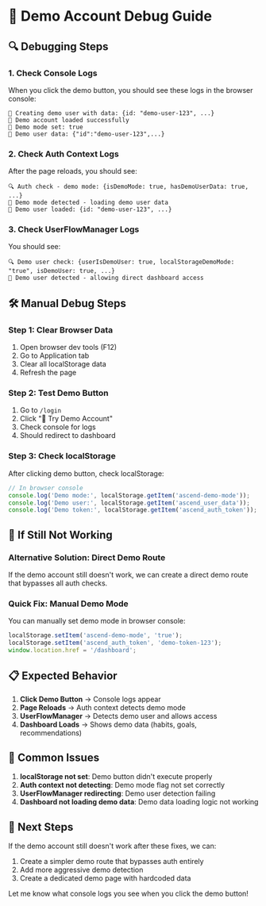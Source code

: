 # 🚀 Demo Account Debug Guide

## 🔍 **Debugging Steps**

### **1. Check Console Logs**
When you click the demo button, you should see these logs in the browser console:

```
🚀 Creating demo user with data: {id: "demo-user-123", ...}
🚀 Demo account loaded successfully
🚀 Demo mode set: true
🚀 Demo user data: {"id":"demo-user-123",...}
```

### **2. Check Auth Context Logs**
After the page reloads, you should see:

```
🔍 Auth check - demo mode: {isDemoMode: true, hasDemoUserData: true, ...}
🚀 Demo mode detected - loading demo user data
🚀 Demo user loaded: {id: "demo-user-123", ...}
```

### **3. Check UserFlowManager Logs**
You should see:

```
🔍 Demo user check: {userIsDemoUser: true, localStorageDemoMode: "true", isDemoUser: true, ...}
🚀 Demo user detected - allowing direct dashboard access
```

## 🛠️ **Manual Debug Steps**

### **Step 1: Clear Browser Data**
1. Open browser dev tools (F12)
2. Go to Application tab
3. Clear all localStorage data
4. Refresh the page

### **Step 2: Test Demo Button**
1. Go to `/login`
2. Click "🚀 Try Demo Account"
3. Check console for logs
4. Should redirect to dashboard

### **Step 3: Check localStorage**
After clicking demo button, check localStorage:
```javascript
// In browser console
console.log('Demo mode:', localStorage.getItem('ascend-demo-mode'));
console.log('Demo user:', localStorage.getItem('ascend_user_data'));
console.log('Demo token:', localStorage.getItem('ascend_auth_token'));
```

## 🔧 **If Still Not Working**

### **Alternative Solution: Direct Demo Route**
If the demo account still doesn't work, we can create a direct demo route that bypasses all auth checks.

### **Quick Fix: Manual Demo Mode**
You can manually set demo mode in browser console:
```javascript
localStorage.setItem('ascend-demo-mode', 'true');
localStorage.setItem('ascend_auth_token', 'demo-token-123');
window.location.href = '/dashboard';
```

## 📋 **Expected Behavior**

1. **Click Demo Button** → Console logs appear
2. **Page Reloads** → Auth context detects demo mode
3. **UserFlowManager** → Detects demo user and allows access
4. **Dashboard Loads** → Shows demo data (habits, goals, recommendations)

## 🚨 **Common Issues**

1. **localStorage not set**: Demo button didn't execute properly
2. **Auth context not detecting**: Demo mode flag not set correctly
3. **UserFlowManager redirecting**: Demo user detection failing
4. **Dashboard not loading demo data**: Demo data loading logic not working

## 🎯 **Next Steps**

If the demo account still doesn't work after these fixes, we can:
1. Create a simpler demo route that bypasses auth entirely
2. Add more aggressive demo detection
3. Create a dedicated demo page with hardcoded data

Let me know what console logs you see when you click the demo button!
